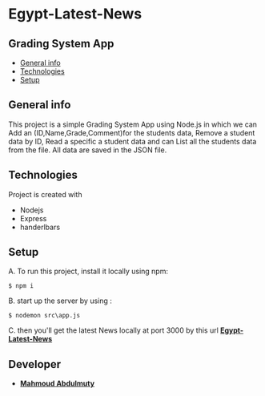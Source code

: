 # Egypt-Latest-News

## Grading System App
* [General info](#general-info)
* [Technologies](#technologies)
* [Setup](#setup)

## General info
This project is a simple Grading System App using Node.js in which we can Add an (ID,Name,Grade,Comment)for the students data, Remove a student data by ID, Read a specific a student data and can List all the students data from the file. All data are saved in the JSON file.
	
## Technologies
Project is created with
* Nodejs
* Express
* handerlbars
	
## Setup
A. To run this project, install it locally using npm:

```
$ npm i
```
B. start up the server by using :

```
$ nodemon src\app.js
```
C. then you'll get the latest News locally at port 3000 by this url **[Egypt-Latest-News](http://localhost:3000/)**
## Developer 
* **[Mahmoud Abdulmuty](https://www.linkedin.com/in/mahmoud-abdulmuty/)**
